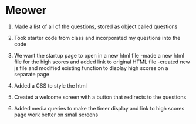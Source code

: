 # Meower

1. Made a list of all of the questions, stored as object called questions

2. Took starter code from class and incorporated my questions into the code

3. We want the startup page to open in a new html file
    -made a new html file for the high scores and added link to original HTML file
    -created new js file and modified existing function to display high scores on a separate page

4. Added a CSS to style the html

5. Created a welcome screen with a button that redirects to the questions

6. Added media queries to make the timer display and link to high scores page work better on small screens 
